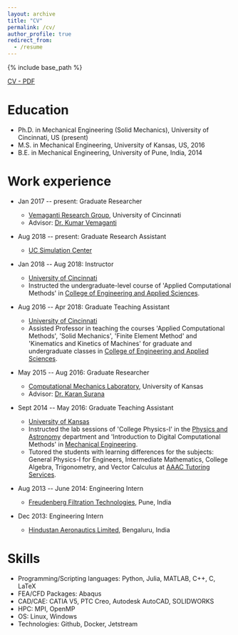 ```yaml
---
layout: archive
title: "CV"
permalink: /cv/
author_profile: true
redirect_from:
  - /resume
---
```


{% include base_path %}

[CV - PDF](https://sayrjked.github.io/files/sayali-cv-web.pdf)

Education
======
* Ph.D. in Mechanical Engineering (Solid Mechanics), University of Cincinnati, US (present)
* M.S. in Mechanical Engineering, University of Kansas, US, 2016
* B.E. in Mechanical Engineering, University of Pune, India, 2014

Work experience
======

* Jan 2017 -- present: Graduate Researcher
  * [Vemaganti Research Group](http://vemaganti.com/), University of Cincinnati
  * Advisor: [Dr. Kumar Vemaganti](https://researchdirectory.uc.edu/p/vemagaks)

* Aug 2018 -- present: Graduate Research Assistant
  * [UC Simulation Center](https://ceas.uc.edu/research/centers-labs/uc-simulation-center.html)

* Jan 2018 -- Aug 2018: Instructor
  * [University of Cincinnati](https://www.uc.edu/)
  * Instructed the undergraduate-level course of 'Applied Computational Methods' in [College of Engineering and Applied Sciences](https://ceas.uc.edu/).

* Aug 2016 -- Apr 2018: Graduate Teaching Assistant
  * [University of Cincinnati](https://www.uc.edu/)
  * Assisted Professor in teaching the courses 'Applied Computational Methods', 'Solid Mechanics', 'Finite Element Method' and 'Kinematics and Kinetics of Machines' for graduate and undergraduate classes in [College of Engineering and Applied Sciences](https://ceas.uc.edu/).

* May 2015 -- Aug 2016: Graduate Researcher
  * [Computational Mechanics Laboratory](https://me.engr.ku.edu/karan-s-suranas-research), University of Kansas
  * Advisor: [Dr. Karan Surana](https://me.engr.ku.edu/karan-s-suranas-research)

* Sept 2014 -- May 2016: Graduate Teaching Assistant
  * [University of Kansas](https://ku.edu/)
  * Instructed the lab sessions of 'College Physics-I' in the [Physics and Astronomy](https://physics.ku.edu/) department and 'Introduction to Digital Computational Methods' in [Mechanical Engineering](https://me.engr.ku.edu/mechanical-engineering).
  * Tutored the students with learning differences for the subjects: General Physics-I for Engineers, Intermediate Mathematics, College Algebra, Trigonometry, and Vector Calculus at [AAAC Tutoring Services](https://tutoring.ku.edu/).

* Aug 2013 -- June 2014: Engineering Intern
  * [Freudenberg Filtration Technologies](https://www.freudenberg-filter.com/en/), Pune, India

* Dec 2013: Engineering Intern
  * [Hindustan Aeronautics Limited](https://hal-india.co.in/), Bengaluru, India

Skills
======
* Programming/Scripting languages: Python, Julia, MATLAB, C++, C, LaTeX
* FEA/CFD Packages: Abaqus
* CAD/CAE: CATIA V5, PTC Creo, Autodesk AutoCAD, SOLIDWORKS
* HPC: MPI, OpenMP
* OS: Linux, Windows
* Technologies: Github, Docker,  Jetstream
